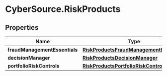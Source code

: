 # CyberSource.RiskProducts

## Properties
Name | Type | Description | Notes
------------ | ------------- | ------------- | -------------
**fraudManagementEssentials** | [**RiskProductsFraudManagementEssentials**](RiskProductsFraudManagementEssentials.md) |  | [optional] 
**decisionManager** | [**RiskProductsDecisionManager**](RiskProductsDecisionManager.md) |  | [optional] 
**portfolioRiskControls** | [**RiskProductsPortfolioRiskControls**](RiskProductsPortfolioRiskControls.md) |  | [optional] 


